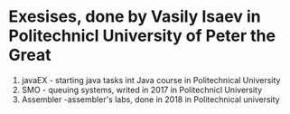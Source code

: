 # Exesises, done by Vasily Isaev in Politechnicl University of Peter the Great
1. javaEX - starting java tasks int Java course in Politechnical University
2. SMO - queuing systems, writed in 2017 in Politechnicl University
3. Assembler -assembler's labs, done in 2018 in Politechnical university
